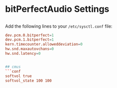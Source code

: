 # bitPerfectAudio Settings

##
Add the following lines to your `/etc/sysctl.conf` file:

```conf
dev.pcm.0.bitperfect=1
dev.pcm.1.bitperfect=1
kern.timecounter.alloweddeviation=0
hw.snd.maxautovchans=0
hw.snd.latency=0


## cmus
```conf
softvol true
softvol_state 100 100
